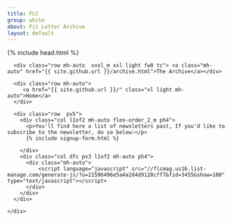 ```yaml
---
title: FLC
group: white
about: Fit Letter Archive
layout: default
---
```


{% include head.html %}

<main class="">
  <section class="bg_brand-red row min-vh-100">
    <div class="container mh-auto row">

      <div class="row mh-auto  xxxl_m xxl light fw8 tc"> <a class="mh-auto" href="{{ site.github.url }}/archive.html">The Archive</a></div>

      <div class="row mh-auto">
         <a href="{{ site.github.url }}/" class="xl light mh-auto">Home</a>
      </div>

      <div class="row  pv5">
        <div class="col l1of2 mh-auto flex-order_2_m ph4">
          <p>You'll find here a list of newsletters past, If you'd like to subscribe to the newsletter, do so below:</p>
          {% include signup-form.html %}

        </div>
        <div class="col dfc pv3 l1of2 mh-auto ph4">
          <div class="mh-auto">
              <script language="javascript" src="//flcmag.us16.list-manage.com/generate-js/?u=21596496e5a4a2d4d9128cff7&fid=3455&show=100" type="text/javascript"></script>
          </div>
        </div>
      </div>

    </div>
  </section>

</main>

</html>
